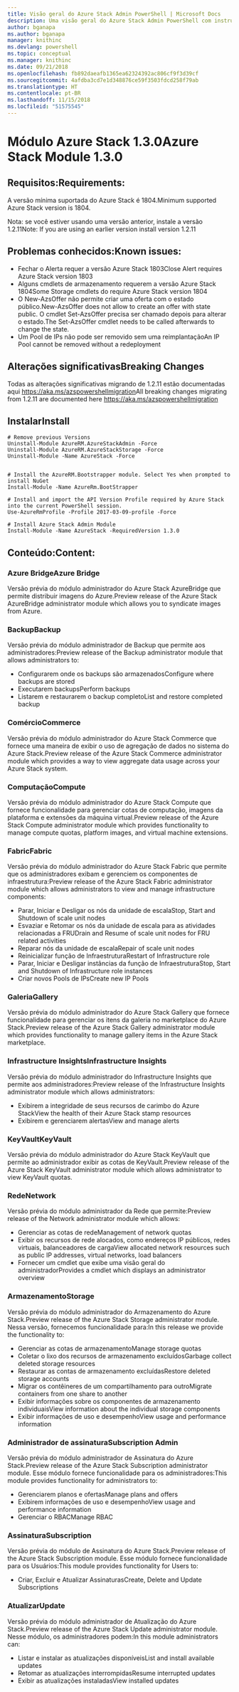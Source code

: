 ```yaml
---
title: Visão geral do Azure Stack Admin PowerShell | Microsoft Docs
description: Uma visão geral do Azure Stack Admin PowerShell com instruções de instalação e configuração.
author: bganapa
ms.author: bganapa
manager: knithinc
ms.devlang: powershell
ms.topic: conceptual
ms.manager: knithinc
ms.date: 09/21/2018
ms.openlocfilehash: fb892daeafb1365ea62324392ac806cf9f3d39cf
ms.sourcegitcommit: 4afdba3cd7e1d348876ce59f3503fdcd258f79ab
ms.translationtype: HT
ms.contentlocale: pt-BR
ms.lasthandoff: 11/15/2018
ms.locfileid: "51575545"
---
```

# <a name="azure-stack-module-130"></a><span data-ttu-id="f7bc9-103">Módulo Azure Stack 1.3.0</span><span class="sxs-lookup"><span data-stu-id="f7bc9-103">Azure Stack Module 1.3.0</span></span>

## <a name="requirements"></a><span data-ttu-id="f7bc9-104">Requisitos:</span><span class="sxs-lookup"><span data-stu-id="f7bc9-104">Requirements:</span></span>
<span data-ttu-id="f7bc9-105">A versão mínima suportada do Azure Stack é 1804.</span><span class="sxs-lookup"><span data-stu-id="f7bc9-105">Minimum supported Azure Stack version is 1804.</span></span>

<span data-ttu-id="f7bc9-106">Nota: se você estiver usando uma versão anterior, instale a versão 1.2.11</span><span class="sxs-lookup"><span data-stu-id="f7bc9-106">Note: If you are using an earlier version install version 1.2.11</span></span>

## <a name="known-issues"></a><span data-ttu-id="f7bc9-107">Problemas conhecidos:</span><span class="sxs-lookup"><span data-stu-id="f7bc9-107">Known issues:</span></span>

- <span data-ttu-id="f7bc9-108">Fechar o Alerta requer a versão Azure Stack 1803</span><span class="sxs-lookup"><span data-stu-id="f7bc9-108">Close Alert requires Azure Stack version 1803</span></span>
- <span data-ttu-id="f7bc9-109">Alguns cmdlets de armazenamento requerem a versão Azure Stack 1804</span><span class="sxs-lookup"><span data-stu-id="f7bc9-109">Some Storage cmdlets do require Azure Stack version 1804</span></span>
- <span data-ttu-id="f7bc9-110">O New-AzsOffer não permite criar uma oferta com o estado público.</span><span class="sxs-lookup"><span data-stu-id="f7bc9-110">New-AzsOffer does not allow to create an offer with state public.</span></span> <span data-ttu-id="f7bc9-111">O cmdlet Set-AzsOffer precisa ser chamado depois para alterar o estado.</span><span class="sxs-lookup"><span data-stu-id="f7bc9-111">The Set-AzsOffer cmdlet needs to be called afterwards to change the state.</span></span>
- <span data-ttu-id="f7bc9-112">Um Pool de IPs não pode ser removido sem uma reimplantação</span><span class="sxs-lookup"><span data-stu-id="f7bc9-112">An IP Pool cannot be removed without a redeployment</span></span>

## <a name="breaking-changes"></a><span data-ttu-id="f7bc9-113">Alterações significativas</span><span class="sxs-lookup"><span data-stu-id="f7bc9-113">Breaking Changes</span></span>
<span data-ttu-id="f7bc9-114">Todas as alterações significativas migrando de 1.2.11 estão documentadas aqui https://aka.ms/azspowershellmigration</span><span class="sxs-lookup"><span data-stu-id="f7bc9-114">All breaking changes migrating from 1.2.11 are documented here https://aka.ms/azspowershellmigration</span></span>

## <a name="install"></a><span data-ttu-id="f7bc9-115">Instalar</span><span class="sxs-lookup"><span data-stu-id="f7bc9-115">Install</span></span>
```
# Remove previous Versions
Uninstall-Module AzureRM.AzureStackAdmin -Force
Uninstall-Module AzureRM.AzureStackStorage -Force
Uninstall-Module -Name AzureStack -Force 


# Install the AzureRM.Bootstrapper module. Select Yes when prompted to install NuGet
Install-Module -Name AzureRm.BootStrapper

# Install and import the API Version Profile required by Azure Stack into the current PowerShell session.
Use-AzureRmProfile -Profile 2017-03-09-profile -Force

# Install Azure Stack Admin Module
Install-Module -Name AzureStack -RequiredVersion 1.3.0
```
## <a name="content"></a><span data-ttu-id="f7bc9-116">Conteúdo:</span><span class="sxs-lookup"><span data-stu-id="f7bc9-116">Content:</span></span>
### <a name="azure-bridge"></a><span data-ttu-id="f7bc9-117">Azure Bridge</span><span class="sxs-lookup"><span data-stu-id="f7bc9-117">Azure Bridge</span></span>
<span data-ttu-id="f7bc9-118">Versão prévia do módulo administrador do Azure Stack AzureBridge que permite distribuir imagens do Azure.</span><span class="sxs-lookup"><span data-stu-id="f7bc9-118">Preview release of the Azure Stack AzureBridge administrator module which allows you to syndicate images from Azure.</span></span>

### <a name="backup"></a><span data-ttu-id="f7bc9-119">Backup</span><span class="sxs-lookup"><span data-stu-id="f7bc9-119">Backup</span></span>
<span data-ttu-id="f7bc9-120">Versão prévia do módulo administrador de Backup que permite aos administradores:</span><span class="sxs-lookup"><span data-stu-id="f7bc9-120">Preview release of the Backup administrator module that allows administrators to:</span></span>
- <span data-ttu-id="f7bc9-121">Configurarem onde os backups são armazenados</span><span class="sxs-lookup"><span data-stu-id="f7bc9-121">Configure where backups are stored</span></span>
- <span data-ttu-id="f7bc9-122">Executarem backups</span><span class="sxs-lookup"><span data-stu-id="f7bc9-122">Perform backups</span></span>
- <span data-ttu-id="f7bc9-123">Listarem e restaurarem o backup completo</span><span class="sxs-lookup"><span data-stu-id="f7bc9-123">List and restore completed backup</span></span>

### <a name="commerce"></a><span data-ttu-id="f7bc9-124">Comércio</span><span class="sxs-lookup"><span data-stu-id="f7bc9-124">Commerce</span></span>
<span data-ttu-id="f7bc9-125">Versão prévia do módulo administrador do Azure Stack Commerce que fornece uma maneira de exibir o uso de agregação de dados no sistema do Azure Stack.</span><span class="sxs-lookup"><span data-stu-id="f7bc9-125">Preview release of the Azure Stack Commerce administrator module which provides a way to view aggregate data usage across your Azure Stack system.</span></span>

### <a name="compute"></a><span data-ttu-id="f7bc9-126">Computação</span><span class="sxs-lookup"><span data-stu-id="f7bc9-126">Compute</span></span>
<span data-ttu-id="f7bc9-127">Versão prévia do módulo administrador do Azure Stack Compute que fornece funcionalidade para gerenciar cotas de computação, imagens da plataforma e extensões da máquina virtual.</span><span class="sxs-lookup"><span data-stu-id="f7bc9-127">Preview release of the Azure Stack Compute administrator module which provides functionality to manage compute quotas, platform images, and virtual machine extensions.</span></span>

### <a name="fabric"></a><span data-ttu-id="f7bc9-128">Fabric</span><span class="sxs-lookup"><span data-stu-id="f7bc9-128">Fabric</span></span>
<span data-ttu-id="f7bc9-129">Versão prévia do módulo administrador do Azure Stack Fabric que permite que os administradores exibam e gerenciem os componentes de infraestrutura:</span><span class="sxs-lookup"><span data-stu-id="f7bc9-129">Preview release of the Azure Stack Fabric administrator module which allows administrators to view and manage infrastructure components:</span></span>
- <span data-ttu-id="f7bc9-130">Parar, Iniciar e Desligar os nós da unidade de escala</span><span class="sxs-lookup"><span data-stu-id="f7bc9-130">Stop, Start and Shutdown of scale unit nodes</span></span>
- <span data-ttu-id="f7bc9-131">Esvaziar e Retomar os nós da unidade de escala para as atividades relacionadas a FRU</span><span class="sxs-lookup"><span data-stu-id="f7bc9-131">Drain and Resume of scale unit nodes for FRU related activities</span></span>
- <span data-ttu-id="f7bc9-132">Reparar nós da unidade de escala</span><span class="sxs-lookup"><span data-stu-id="f7bc9-132">Repair of scale unit nodes</span></span>
- <span data-ttu-id="f7bc9-133">Reinicializar função de Infraestrutura</span><span class="sxs-lookup"><span data-stu-id="f7bc9-133">Restart of Infrastructure role</span></span>
- <span data-ttu-id="f7bc9-134">Parar, Iniciar e Desligar instâncias da função de Infraestrutura</span><span class="sxs-lookup"><span data-stu-id="f7bc9-134">Stop, Start and Shutdown of Infrastructure role instances</span></span>
- <span data-ttu-id="f7bc9-135">Criar novos Pools de IPs</span><span class="sxs-lookup"><span data-stu-id="f7bc9-135">Create new IP Pools</span></span>


### <a name="gallery"></a><span data-ttu-id="f7bc9-136">Galeria</span><span class="sxs-lookup"><span data-stu-id="f7bc9-136">Gallery</span></span>
<span data-ttu-id="f7bc9-137">Versão prévia do módulo administrador do Azure Stack Gallery que fornece funcionalidade para gerenciar os itens da galeria no marketplace do Azure Stack.</span><span class="sxs-lookup"><span data-stu-id="f7bc9-137">Preview release of the Azure Stack Gallery administrator module which provides functionality to manage gallery items in the Azure Stack marketplace.</span></span>

### <a name="infrastructure-insights"></a><span data-ttu-id="f7bc9-138">Infrastructure Insights</span><span class="sxs-lookup"><span data-stu-id="f7bc9-138">Infrastructure Insights</span></span>
<span data-ttu-id="f7bc9-139">Versão prévia do módulo administrador do Infrastructure Insights que permite aos administradores:</span><span class="sxs-lookup"><span data-stu-id="f7bc9-139">Preview release of the Infrastructure Insights administrator module which allows administrators:</span></span>
- <span data-ttu-id="f7bc9-140">Exibirem a integridade de seus recursos de carimbo do Azure Stack</span><span class="sxs-lookup"><span data-stu-id="f7bc9-140">View the health of their Azure Stack stamp resources</span></span>
- <span data-ttu-id="f7bc9-141">Exibirem e gerenciarem alertas</span><span class="sxs-lookup"><span data-stu-id="f7bc9-141">View and manage alerts</span></span>

### <a name="keyvault"></a><span data-ttu-id="f7bc9-142">KeyVault</span><span class="sxs-lookup"><span data-stu-id="f7bc9-142">KeyVault</span></span>
<span data-ttu-id="f7bc9-143">Versão prévia do módulo administrador do Azure Stack KeyVault que permite ao administrador exibir as cotas de KeyVault.</span><span class="sxs-lookup"><span data-stu-id="f7bc9-143">Preview release of the Azure Stack KeyVault administrator module which allows administrator to view KeyVault quotas.</span></span>

### <a name="network"></a><span data-ttu-id="f7bc9-144">Rede</span><span class="sxs-lookup"><span data-stu-id="f7bc9-144">Network</span></span>
<span data-ttu-id="f7bc9-145">Versão prévia do módulo administrador da Rede que permite:</span><span class="sxs-lookup"><span data-stu-id="f7bc9-145">Preview release of the Network administrator module which allows:</span></span>
- <span data-ttu-id="f7bc9-146">Gerenciar as cotas de rede</span><span class="sxs-lookup"><span data-stu-id="f7bc9-146">Management of network quotas</span></span>
- <span data-ttu-id="f7bc9-147">Exibir os recursos de rede alocados, como endereços IP públicos, redes virtuais, balanceadores de carga</span><span class="sxs-lookup"><span data-stu-id="f7bc9-147">View allocated network resources such as public IP addresses, virtual networks, load balancers</span></span>
- <span data-ttu-id="f7bc9-148">Fornecer um cmdlet que exibe uma visão geral do administrador</span><span class="sxs-lookup"><span data-stu-id="f7bc9-148">Provides a cmdlet which displays an administrator overview</span></span>

### <a name="storage"></a><span data-ttu-id="f7bc9-149">Armazenamento</span><span class="sxs-lookup"><span data-stu-id="f7bc9-149">Storage</span></span>
<span data-ttu-id="f7bc9-150">Versão prévia do módulo administrador do Armazenamento do Azure Stack.</span><span class="sxs-lookup"><span data-stu-id="f7bc9-150">Preview release of the Azure Stack Storage administrator module.</span></span>  <span data-ttu-id="f7bc9-151">Nessa versão, fornecemos funcionalidade para:</span><span class="sxs-lookup"><span data-stu-id="f7bc9-151">In this release we provide the functionality to:</span></span>
- <span data-ttu-id="f7bc9-152">Gerenciar as cotas de armazenamento</span><span class="sxs-lookup"><span data-stu-id="f7bc9-152">Manage storage quotas</span></span>
- <span data-ttu-id="f7bc9-153">Coletar o lixo dos recursos de armazenamento excluídos</span><span class="sxs-lookup"><span data-stu-id="f7bc9-153">Garbage collect deleted storage resources</span></span>
- <span data-ttu-id="f7bc9-154">Restaurar as contas de armazenamento excluídas</span><span class="sxs-lookup"><span data-stu-id="f7bc9-154">Restore deleted storage accounts</span></span>
- <span data-ttu-id="f7bc9-155">Migrar os contêineres de um compartilhamento para outro</span><span class="sxs-lookup"><span data-stu-id="f7bc9-155">Migrate containers from one share to another</span></span>
- <span data-ttu-id="f7bc9-156">Exibir informações sobre os componentes de armazenamento individuais</span><span class="sxs-lookup"><span data-stu-id="f7bc9-156">View information about the individual storage components</span></span>
- <span data-ttu-id="f7bc9-157">Exibir informações de uso e desempenho</span><span class="sxs-lookup"><span data-stu-id="f7bc9-157">View usage and performance information</span></span>

### <a name="subscription-admin"></a><span data-ttu-id="f7bc9-158">Administrador de assinatura</span><span class="sxs-lookup"><span data-stu-id="f7bc9-158">Subscription Admin</span></span>
<span data-ttu-id="f7bc9-159">Versão prévia do módulo administrador de Assinatura do Azure Stack.</span><span class="sxs-lookup"><span data-stu-id="f7bc9-159">Preview release of the Azure Stack Subscription administrator module.</span></span>  <span data-ttu-id="f7bc9-160">Esse módulo fornece funcionalidade para os administradores:</span><span class="sxs-lookup"><span data-stu-id="f7bc9-160">This module provides functionality for administrators to:</span></span>
- <span data-ttu-id="f7bc9-161">Gerenciarem planos e ofertas</span><span class="sxs-lookup"><span data-stu-id="f7bc9-161">Manage plans and offers</span></span>
- <span data-ttu-id="f7bc9-162">Exibirem informações de uso e desempenho</span><span class="sxs-lookup"><span data-stu-id="f7bc9-162">View usage and performance information</span></span>
- <span data-ttu-id="f7bc9-163">Gerenciar o RBAC</span><span class="sxs-lookup"><span data-stu-id="f7bc9-163">Manage RBAC</span></span>

### <a name="subscription"></a><span data-ttu-id="f7bc9-164">Assinatura</span><span class="sxs-lookup"><span data-stu-id="f7bc9-164">Subscription</span></span>
<span data-ttu-id="f7bc9-165">Versão prévia do módulo de Assinatura do Azure Stack.</span><span class="sxs-lookup"><span data-stu-id="f7bc9-165">Preview release of the Azure Stack Subscription module.</span></span>  <span data-ttu-id="f7bc9-166">Esse módulo fornece funcionalidade para os Usuários:</span><span class="sxs-lookup"><span data-stu-id="f7bc9-166">This module provides functionality for Users to:</span></span>
- <span data-ttu-id="f7bc9-167">Criar, Excluir e Atualizar Assinaturas</span><span class="sxs-lookup"><span data-stu-id="f7bc9-167">Create, Delete and Update Subscriptions</span></span>

### <a name="update"></a><span data-ttu-id="f7bc9-168">Atualizar</span><span class="sxs-lookup"><span data-stu-id="f7bc9-168">Update</span></span>
<span data-ttu-id="f7bc9-169">Versão prévia do módulo administrador de Atualização do Azure Stack.</span><span class="sxs-lookup"><span data-stu-id="f7bc9-169">Preview release of the Azure Stack Update administrator module.</span></span>  <span data-ttu-id="f7bc9-170">Nesse módulo, os administradores podem:</span><span class="sxs-lookup"><span data-stu-id="f7bc9-170">In this module administrators can:</span></span>
- <span data-ttu-id="f7bc9-171">Listar e instalar as atualizações disponíveis</span><span class="sxs-lookup"><span data-stu-id="f7bc9-171">List and install available updates</span></span>
- <span data-ttu-id="f7bc9-172">Retomar as atualizações interrompidas</span><span class="sxs-lookup"><span data-stu-id="f7bc9-172">Resume interrupted updates</span></span>
- <span data-ttu-id="f7bc9-173">Exibir as atualizações instaladas</span><span class="sxs-lookup"><span data-stu-id="f7bc9-173">View installed updates</span></span>

